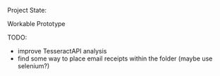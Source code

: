 Project State: 

Workable Prototype

TODO:
- improve TesseractAPI analysis
- find some way to place email receipts within the folder (maybe use selenium?)
